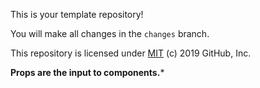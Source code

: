 This is your template repository!

You will make all changes in the `changes` branch.

This repository is licensed under [MIT](../LICENSE) (c) 2019 GitHub, Inc.


**Props are the input to components.***

